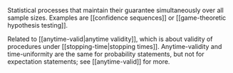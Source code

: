 Statistical processes that maintain their guarantee simultaneously over all sample sizes. Examples are [[confidence sequences]] or [[game-theoretic hypothesis testing]]. 

Related to [[anytime-valid|anytime validity]], which is about validity of procedures under [[stopping-time|stopping times]]. Anytime-validity and time-uniformity are the same for probability statements, but not for expectation statements; see [[anytime-valid]] for more. 